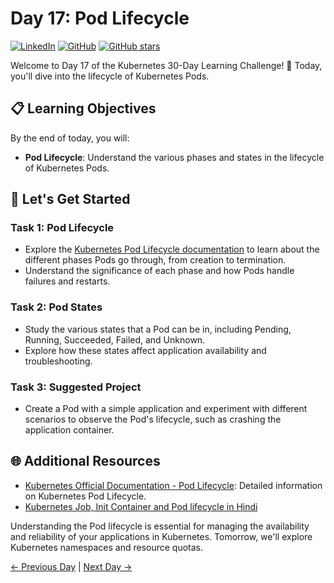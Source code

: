 # Day 17: Pod Lifecycle
[![LinkedIn](https://img.shields.io/badge/Connect%20with%20me%20on-LinkedIn-blue.svg)](https://www.linkedin.com/in/aman-devops/)
[![GitHub](https://img.shields.io/github/stars/AmanPathak-DevOps.svg?style=social)](https://github.com/AmanPathak-DevOps)
[![GitHub stars](https://img.shields.io/github/stars/AmanPathak-DevOps/30DaysOfKubernetes)](https://github.com/AmanPathak-DevOps/30DaysOfKubernetes/stargazers)

Welcome to Day 17 of the Kubernetes 30-Day Learning Challenge! 🚀 Today, you'll dive into the lifecycle of Kubernetes Pods.

## 📋 Learning Objectives

By the end of today, you will:
- **Pod Lifecycle**: Understand the various phases and states in the lifecycle of Kubernetes Pods.

## 🚀 Let's Get Started

### Task 1: Pod Lifecycle
- Explore the [Kubernetes Pod Lifecycle documentation](https://kubernetes.io/docs/concepts/workloads/pods/pod-lifecycle/) to learn about the different phases Pods go through, from creation to termination.
- Understand the significance of each phase and how Pods handle failures and restarts.

### Task 2: Pod States
- Study the various states that a Pod can be in, including Pending, Running, Succeeded, Failed, and Unknown.
- Explore how these states affect application availability and troubleshooting.

### Task 3: Suggested Project
- Create a Pod with a simple application and experiment with different scenarios to observe the Pod's lifecycle, such as crashing the application container.

## 🌐 Additional Resources

- [Kubernetes Official Documentation - Pod Lifecycle](https://kubernetes.io/docs/concepts/workloads/pods/pod-lifecycle/): Detailed information on Kubernetes Pod Lifecycle.
- [Kubernetes Job, Init Container and Pod lifecycle in Hindi](https://youtu.be/BqHAoaXbz1A?si=Fd-mU-jNzaM2Fb7G)

Understanding the Pod lifecycle is essential for managing the availability and reliability of your applications in Kubernetes. Tomorrow, we'll explore Kubernetes namespaces and resource quotas.

[← Previous Day](../Day16/README.md) | [Next Day →](../Day18/README.md)
